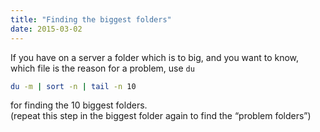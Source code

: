 ```yaml
---
title: "Finding the biggest folders"
date: 2015-03-02
---
```


If you have on a server a folder which is to big, and you want to know, which file is the reason for a problem, use `du`
```bash
du -m | sort -n | tail -n 10
```
for finding the 10 biggest folders.    
(repeat this step in the biggest folder again to find the “problem folders”)
